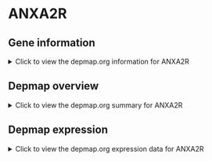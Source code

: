 <h1>ANXA2R</h1>

<h2>Gene information</h2>
<details>
  <summary>Click to view the depmap.org information for ANXA2R</summary>
  <iframe src="https://depmap.org/portal/gene/ANXA2R?tab=about" style="border:none;width:100%;height:800px"></iframe>
</details>

<h2>Depmap overview</h2>
<details>
  <summary>Click to view the depmap.org summary for ANXA2R</summary>
  <iframe src="https://depmap.org/portal/gene/ANXA2R?tab=overview" style="border:none;width:100%;height:800px"></iframe>
</details>

<h2>Depmap expression</h2>
<details>
  <summary>Click to view the depmap.org expression data for ANXA2R</summary>
  <iframe src="https://depmap.org/portal/gene/ANXA2R?tab=characterization" style="border:none;width:100%;height:800px"></iframe>
</details>


<!--
<h2>Reactome Pathway diagram</h2>
<details>
  <summary>Click to view Reactome pathway for ANXA2R</summary>
  PNAME
</details>
-->


